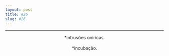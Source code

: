 ```yaml
---
layout: post
title: #26
slug: #26
---
```

---
<p class="description" style="text-align: center;">
*intrusões oníricas.
<br>
<br>
*incubação.
<br>
<br>
